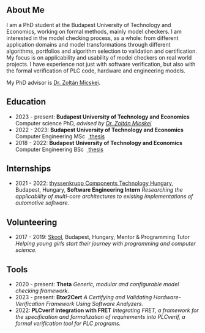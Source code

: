 ## <i class="fas fa-user fa-fw"></i> About Me
I am a PhD student at the Budapest University of Technology and Economics, working on formal methods, mainly model checkers. I am interested in the model checking process, as a whole: from different application domains and model transformations through different algorithms, portfolios and algorithm selection to validation and certification. My focus is on applicability and usability of model checkers on real world projects. I have experience not just with software verification, but also with the formal verification of PLC code, hardware and engineering models.

My PhD advisor is [Dr. Zoltán Micskei](http://mit.bme.hu/~micskeiz/).

## <i class="fas fa-graduation-cap fa-fw"></i> Education
- 2023 - present: **Budapest University of Technology and Economics**
  Computer science PhD, _advised by [Dr. Zoltán Micskei](http://mit.bme.hu/~micskeiz/)_
- 2022 - 2023: **Budapest University of Technology and Economics**
  Computer Engineering MSc &nbsp;[<i class="fas fa-file-alt"></i>&nbsp;thesis](publications/mscthesis22.pdf)
- 2018 - 2022: **Budapest University of Technology and Economics**
  Computer Engineering BSc &nbsp;[<i class="fas fa-file-alt"></i>&nbsp;thesis](publications/bscthesis20.pdf)

## <i class="fas fa-globe fa-fw"></i> Internships

- 2021 - 2022: [thyssenkrupp Components Technology Hungary](https://www.thyssenkrupp.hu/hu/), Budapest, Hungary, **Software Engineering Intern**
  _Researching the applicability of multi-core architectures to existing implementations of automotive software._ 

## <i class="fas fa-handshake fa-fw"></i> Volunteering

- 2017 - 2019: [Skool](https://skool.org.hu/), Budapest, Hungary, Mentor & Programming Tutor
  _Helping young girls start their journey with programming and computer science._

## <i class="fas fa-desktop fa-fw"></i> Tools
- 2020 - present: **Theta** [<i class="fab fa-github"></i>](https://github.com/ftsrg/theta)
  _Generic, modular and configurable model checking framework._
- 2023 - present: **Btor2Cert** [<i class="fab fa-gitlab"></i>](https://gitlab.com/sosy-lab/software/btor2-cert)
  _A Certifying and Validating Hardware-Verification Framework Using Software Analyzers._
- 2022: **PLCverif integration with FRET** [<i class="fab fa-gitlab"></i>](https://gitlab.com/plcverif-oss/cern.plcverif)
  _Integrating FRET, a framework for the specification and formalization of requirements into PLCverif, a formal verification tool for PLC programs._

<!-- ## <i class="fas fa-file-alt fa-fw"></i> Selected Publications -->

